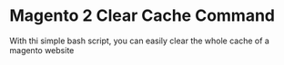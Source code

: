 # Magento 2 Clear Cache Command

With thi simple bash script, you can easily clear the whole cache of a magento website
